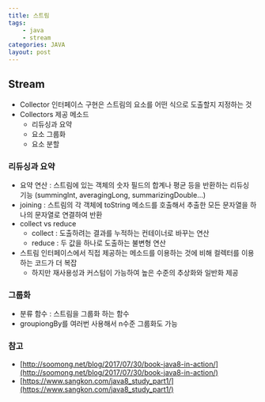 ```yaml
---
title: 스트림
tags: 
    - java
    - stream
categories: JAVA
layout: post
---
```


## Stream

- Collector 인터페이스 구현은 스트림의 요소를 어떤 식으로 도출할지 지정하는 것
- Collectors 제공 메소드
    - 리듀싱과 요약
    - 요소 그룹화
    - 요소 분할
### 리듀싱과 요약
- 요약 연산 : 스트림에 있는 객체의 숫자 필드의 합계나 평균 등을 반환하는 리듀싱 기능 (summingInt, averagingLong, summarizingDouble...)
- joining : 스트림의 각 객체에 toString 메소드를 호출해서 추출한 모든 문자열을 하나의 문자열로 연결하여 반환
- collect vs reduce
    - collect : 도출하려는 결과를 누적하는 컨테이너로 바꾸는 연산
    - reduce : 두 값을 하나로 도출하는 불변형 연산
- 스트림 인터페이스에서 직접 제공하는 메소드를 이용하는 것에 비해 컬렉터를 이용하는 코드가 더 복잡
    - 하지만 재사용성과 커스텀이 가능하여 높은 수준의 추상화와 일반화 제공
### 그룹화
- 분류 함수 : 스트림을 그룹화 하는 함수
- groupiongBy를 여러번 사용해서 n수준 그룹화도 가능

### 참고
* [http://soomong.net/blog/2017/07/30/book-java8-in-action/](http://soomong.net/blog/2017/07/30/book-java8-in-action/)
* [https://www.sangkon.com/java8_study_part1/](https://www.sangkon.com/java8_study_part1/)

